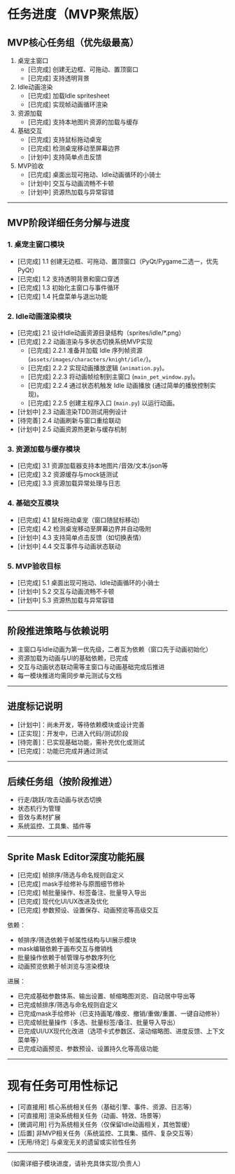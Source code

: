 # 任务进度（MVP聚焦版）

## MVP核心任务组（优先级最高）
1. 桌宠主窗口
   - [已完成] 创建无边框、可拖动、置顶窗口
   - [已完成] 支持透明背景
2. Idle动画渲染
   - [已完成] 加载Idle spritesheet
   - [已完成] 实现帧动画循环渲染
3. 资源加载
   - [已完成] 支持本地图片资源的加载与缓存
4. 基础交互
   - [已完成] 支持鼠标拖动桌宠
   - [已完成] 检测桌宠移动至屏幕边界
   - [计划中] 支持简单点击反馈
5. MVP验收
   - [已完成] 桌面出现可拖动、Idle动画循环的小骑士
   - [计划中] 交互与动画流畅不卡顿
   - [计划中] 资源热加载与异常容错

---

## MVP阶段详细任务分解与进度

### 1. 桌宠主窗口模块
- [已完成] 1.1 创建无边框、可拖动、置顶窗口（PyQt/Pygame二选一，优先PyQt）
- [已完成] 1.2 支持透明背景和窗口穿透
- [已完成] 1.3 初始化主窗口与事件循环
- [已完成] 1.4 托盘菜单与退出功能

### 2. Idle动画渲染模块
- [已完成] 2.1 设计Idle动画资源目录结构（sprites/idle/*.png）
- [已完成] 2.2 动画渲染与多状态切换系统MVP实现
    - [已完成] 2.2.1 准备并加载 Idle 序列帧资源 (`assets/images/characters/knight/idle/`)。
    - [已完成] 2.2.2 实现动画播放逻辑 (`animation.py`)。
    - [已完成] 2.2.3 将动画帧绘制到主窗口 (`main_pet_window.py`)。
    - [已完成] 2.2.4 通过状态机触发 Idle 动画播放 (通过简单的播放控制实现)。
    - [已完成] 2.2.5 创建主程序入口 (`main.py`) 以运行动画。
- [计划中] 2.3 动画渲染TDD测试用例设计
- [待完善] 2.4 动画刷新与窗口重绘联动
- [计划中] 2.5 动画资源热更新与缓存机制

### 3. 资源加载与缓存模块
- [已完成] 3.1 资源加载器支持本地图片/音效/文本/json等
- [已完成] 3.2 资源缓存与mock链测试
- [已完成] 3.3 资源加载异常处理与日志

### 4. 基础交互模块
- [已完成] 4.1 鼠标拖动桌宠（窗口随鼠标移动）
- [已完成] 4.2 检测桌宠移动至屏幕边界并自动吸附
- [计划中] 4.3 支持简单点击反馈（如切换表情）
- [计划中] 4.4 交互事件与动画状态联动

### 5. MVP验收目标
- [已完成] 5.1 桌面出现可拖动、Idle动画循环的小骑士
- [计划中] 5.2 交互与动画流畅不卡顿
- [计划中] 5.3 资源热加载与异常容错

---

## 阶段推进策略与依赖说明
- 主窗口与Idle动画为第一优先级，二者互为依赖（窗口先于动画初始化）
- 资源加载为动画与UI的基础依赖，已完成
- 交互与动画状态联动需等主窗口与动画基础完成后推进
- 每一模块推进均需同步单元测试与文档

---

## 进度标记说明
- [计划中]：尚未开发，等待依赖模块或设计完善
- [正实现]：开发中，已进入代码/测试阶段
- [待完善]：已实现基础功能，需补充优化或测试
- [已完成]：功能已完成并通过测试

---

## 后续任务组（按阶段推进）
- 行走/跳跃/攻击动画与状态切换
- 状态机行为管理
- 音效与素材扩展
- 系统监控、工具集、插件等

---

## Sprite Mask Editor深度功能拓展
- [已完成] 帧排序/筛选与命名规则自定义
- [已完成] mask手绘修补与原图细节修补
- [已完成] 帧批量操作、标签备注、批量导入导出
- [已完成] 现代化UI/UX改进及优化
- [已完成] 参数预设、设置保存、动画预览等高级交互

依赖：
- 帧排序/筛选依赖于帧属性结构与UI展示模块
- mask编辑依赖于画布交互与撤销栈
- 批量操作依赖于帧管理与参数序列化
- 动画预览依赖于帧浏览与渲染模块

进展：
- 已完成基础参数体系、输出设置、帧缩略图浏览、自动居中导出等
- 已完成帧排序/筛选与命名规则自定义
- 已完成mask手绘修补（已支持画笔/橡皮、撤销/重做/重置、一键自动修补）
- 已完成帧批量操作（多选、批量标签/备注、批量导入导出）
- 已完成UI/UX现代化改进（选项卡式参数区、滚动缩略图、进度反馈、上下文菜单等）
- 已完成动画预览、参数预设、设置持久化等高级功能

---

# 现有任务可用性标记

- [可直接用] 核心系统相关任务（基础引擎、事件、资源、日志等）
- [可直接用] 渲染系统相关任务（动画、特效、场景等）
- [微调可用] 行为系统相关任务（仅保留Idle动画相关，其他暂缓）
- [后置] 非MVP相关任务（系统监控、工具集、插件、复杂交互等）
- [无用/待定] 与桌宠无关的遗留或实验性任务

---

（如需详细子模块进度，请补充具体实现/负责人）